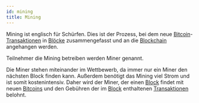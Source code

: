 ```yaml
---
id: mining
title: Mining
---
```


Mining ist englisch für Schürfen. Dies ist der Prozess, bei dem neue [Bitcoin](../b/bitcoin)-[Transaktionen](../t/transaktion) in [Blöcke](../b/block) zusammengefasst und an die [Blockchain](../b/blockchain) angehangen werden.

Teilnehmer die Mining betreiben werden Miner genannt.

Die Miner stehen miteinander im Wettbewerb, da immer nur ein Miner den nächsten Block finden kann. Außerdem benötigt das Mining viel Strom und ist somit kostenintensiv.
Daher wird der Miner, der einen [Block](../b/block) findet mit neuen [Bitcoins](../b/bitcoin) und den Gebühren der im [Block](../b/block) enthaltenen [Transaktionen](../t/transaktion) belohnt.

